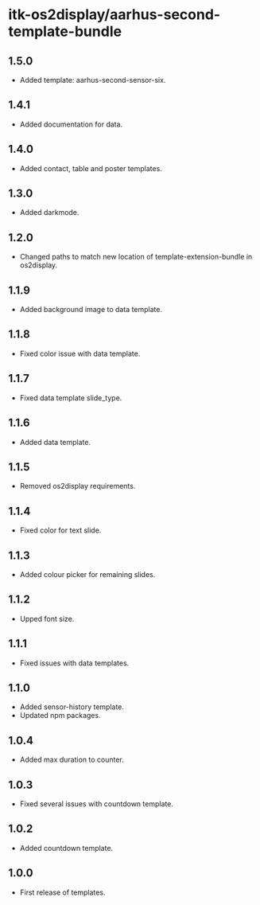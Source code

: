 # itk-os2display/aarhus-second-template-bundle

## 1.5.0

* Added template: aarhus-second-sensor-six.

## 1.4.1

* Added documentation for data.

## 1.4.0

* Added contact, table and poster templates.

## 1.3.0

* Added darkmode.

## 1.2.0

* Changed paths to match new location of template-extension-bundle in os2display.

## 1.1.9

* Added background image to data template.

## 1.1.8

* Fixed color issue with data template.

## 1.1.7

* Fixed data template slide_type.

## 1.1.6

* Added data template.

## 1.1.5

* Removed os2display requirements.

## 1.1.4

* Fixed color for text slide.

## 1.1.3

* Added colour picker for remaining slides.

## 1.1.2

* Upped font size.

## 1.1.1

* Fixed issues with data templates.

## 1.1.0

* Added sensor-history template.
* Updated npm packages.

## 1.0.4

* Added max duration to counter.

## 1.0.3

* Fixed several issues with countdown template.

## 1.0.2

* Added countdown template.

## 1.0.0

* First release of templates.
